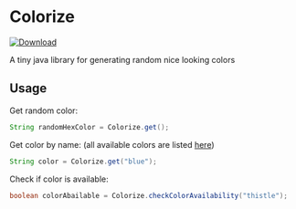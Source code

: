 # Colorize
[ ![Download](https://api.bintray.com/packages/yakovenkodenis/maven/colorize/images/download.svg) ](https://bintray.com/yakovenkodenis/maven/colorize/_latestVersion)

A tiny java library for generating random nice looking colors

## Usage

Get random color:

```java
String randomHexColor = Colorize.get();
```

Get color by name: (all available colors are listed [here](colors.md))

```java
String color = Colorize.get("blue");
```

Check if color is available:

```java
boolean colorAbailable = Colorize.checkColorAvailability("thistle");
```
